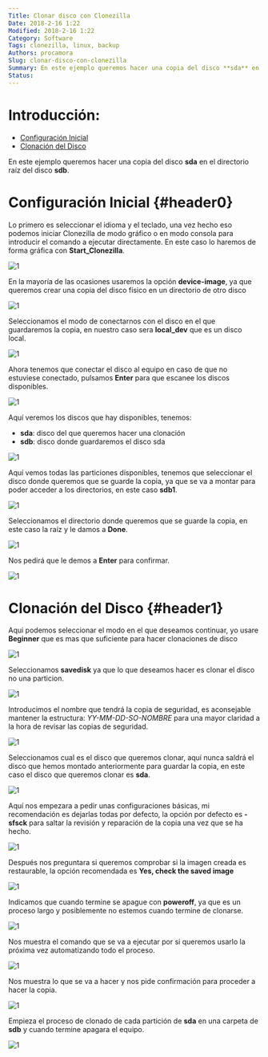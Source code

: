 ```yaml
---
Title: Clonar disco con Clonezilla
Date: 2018-2-16 1:22
Modified: 2018-2-16 1:22
Category: Software
Tags: clonezilla, linux, backup
Authors: procamora
Slug: clonar-disco-con-clonezilla
Summary: En este ejemplo queremos hacer una copia del disco **sda** en el directorio raíz del disco **sdb**
Status: 
---
```



# Introducción:


- [Configuración Inicial](#header0)
- [Clonación del Disco](#header1)




En este ejemplo queremos hacer una copia del disco **sda** en el directorio raíz del disco **sdb**.




# Configuración Inicial {#header0}



Lo primero es seleccionar el idioma y el teclado, una vez hecho eso podemos iniciar Clonezilla de modo gráfico o en modo consola para introducir el comando a ejecutar directamente. En este caso lo haremos de forma gráfica con **Start_Clonezilla**.

![1][Clonar1]





En la mayoría de las ocasiones usaremos la opción **device-image**, ya que queremos crear una copia del disco físico en un directorio de otro disco

![1][Clonar2]





Seleccionamos el modo de conectarnos con el disco en el que guardaremos la copia, en nuestro caso sera **local_dev** que es un disco local.

![1][Clonar4]





Ahora tenemos que conectar el disco al equipo en caso de que no estuviese conectado, pulsamos **Enter** para que escanee los discos disponibles.

![1][Clonar5]





Aquí veremos los discos que hay disponibles, tenemos:

- **sda**: disco del que queremos hacer una clonación
- **sdb**: disco donde guardaremos el disco sda


![1][Clonar6]





Aquí vemos todas las particiones disponibles, tenemos que seleccionar el disco donde queremos que se guarde la copia, ya que se va a montar para poder acceder a los directorios, en este caso **sdb1**.


![1][Clonar7]





Seleccionamos el directorio donde queremos que se guarde la copia, en este caso la raíz y le damos a **Done**.


![1][Clonar8]





Nos pedirá que le demos a **Enter** para confirmar.


![1][Clonar9]





# Clonación del Disco {#header1}



Aqui podemos seleccionar el modo en el que deseamos continuar, yo usare **Beginner** que es mas que suficiente para hacer clonaciones de disco

![1][Clonar10]





Seleccionamos **savedisk** ya que lo que deseamos hacer es clonar el disco no una particion.


![1][Clonar11]





Introducimos el nombre que tendrá la copia de seguridad, es aconsejable mantener la estructura: *YY-MM-DD-SO-NOMBRE* para una mayor claridad a la hora de revisar las copias de seguridad.

![1][Clonar12]





Seleccionamos cual es el disco que queremos clonar, aquí nunca saldrá el disco que hemos montado anteriormente para guardar la copia, en este caso el disco que queremos clonar es **sda**.


![1][Clonar13]





Aquí nos empezara a pedir unas configuraciones básicas, mi recomendación es dejarlas todas por defecto, la opción por defecto es **-sfsck** para saltar la revisión y reparación de la copia una vez que se ha hecho.

![1][Clonar14]





Después nos preguntara si queremos comprobar si la imagen creada es restaurable, la opción recomendada es **Yes, check the saved image**

![1][Clonar15]





Indicamos que cuando termine se apague con **poweroff**, ya que es un proceso largo y posiblemente no estemos cuando termine de clonarse.

![1][Clonar16]





Nos muestra el comando que se va a ejecutar por si queremos usarlo la próxima vez automatizando todo el proceso.

![1][Clonar17]





Nos muestra lo que se va a hacer y nos pide confirmación para proceder a hacer la copia.

![1][Clonar18]





Empieza el proceso de clonado de cada partición de **sda** en una carpeta de **sdb** y cuando termine apagara el equipo.

![1][Clonar19]



[Clonar1]: /images/2018/ClonezillaClonar/1_ClonezillaClonar.png
[Clonar2]: /images/2018/ClonezillaClonar/2_ClonezillaClonar.png
[Clonar4]: /images/2018/ClonezillaClonar/4_ClonezillaClonar.png
[Clonar5]: /images/2018/ClonezillaClonar/5_ClonezillaClonar.png
[Clonar6]: /images/2018/ClonezillaClonar/6_ClonezillaClonar.png
[Clonar7]: /images/2018/ClonezillaClonar/7_ClonezillaClonar.png
[Clonar8]: /images/2018/ClonezillaClonar/8_ClonezillaClonar.png
[Clonar9]: /images/2018/ClonezillaClonar/9_ClonezillaClonar.png
[Clonar10]: /images/2018/ClonezillaClonar/10_ClonezillaClonar.png
[Clonar11]: /images/2018/ClonezillaClonar/11_ClonezillaClonar.png
[Clonar12]: /images/2018/ClonezillaClonar/12_ClonezillaClonar.png
[Clonar13]: /images/2018/ClonezillaClonar/13_ClonezillaClonar.png
[Clonar14]: /images/2018/ClonezillaClonar/14_ClonezillaClonar.png
[Clonar15]: /images/2018/ClonezillaClonar/15_ClonezillaClonar.png
[Clonar16]: /images/2018/ClonezillaClonar/16_ClonezillaClonar.png
[Clonar17]: /images/2018/ClonezillaClonar/17_ClonezillaClonar.png
[Clonar18]: /images/2018/ClonezillaClonar/18_ClonezillaClonar.png
[Clonar19]: /images/2018/ClonezillaClonar/19_ClonezillaClonar.png

